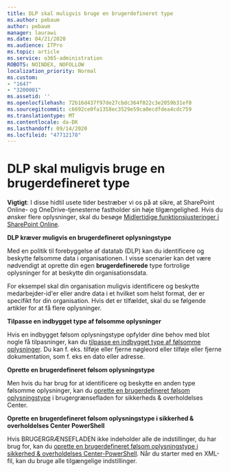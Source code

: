 ```yaml
---
title: DLP skal muligvis bruge en brugerdefineret type
ms.author: pebaum
author: pebaum
manager: laurawi
ms.date: 04/21/2020
ms.audience: ITPro
ms.topic: article
ms.service: o365-administration
ROBOTS: NOINDEX, NOFOLLOW
localization_priority: Normal
ms.custom:
- "1647"
- "3200001"
ms.assetid: ''
ms.openlocfilehash: 72b16d437f97de27cbdc364f022c3e2059b31ef0
ms.sourcegitcommit: c6692ce0fa1358ec3529e59ca0ecdfdea4cdc759
ms.translationtype: MT
ms.contentlocale: da-DK
ms.lasthandoff: 09/14/2020
ms.locfileid: "47712178"
---
```

# <a name="dlp-might-need-a-custom-type"></a>DLP skal muligvis bruge en brugerdefineret type

**Vigtigt**: I disse hidtil usete tider bestræber vi os på at sikre, at SharePoint Online- og OneDrive-tjenesterne fastholder sin høje tilgængelighed. Hvis du ønsker flere oplysninger, skal du besøge [Midlertidige funktionsjusteringer i SharePoint Online](https://aka.ms/ODSPAdjustments).

**DLP kræver muligvis en brugerdefineret oplysningstype**

Med en politik til forebyggelse af datatab (DLP) kan du identificere og beskytte følsomme data i organisationen. I visse scenarier kan det være nødvendigt at oprette din egen **brugerdefinerede** type fortrolige oplysninger for at beskytte din organisationsdata.

For eksempel skal din organisation muligvis identificere og beskytte medarbejder-id'er eller andre data i et hvilket som helst format, der er specifikt for din organisation. Hvis det er tilfældet, skal du se følgende artikler for at få flere oplysninger.
  
 **Tilpasse en indbygget type af følsomme oplysninger**
  
Hvis en indbygget følsom oplysningstype opfylder dine behov med blot nogle få tilpasninger, kan du [tilpasse en indbygget type af følsomme oplysninger](https://docs.microsoft.com/microsoft-365/compliance/customize-a-built-in-sensitive-information-type). Du kan f. eks. tilføje eller fjerne nøgleord eller tilføje eller fjerne dokumentation, som f. eks en dato eller adresse.
  
 **Oprette en brugerdefineret følsom oplysningstype**
  
Men hvis du har brug for at identificere og beskytte en anden type følsomme oplysninger, kan du [oprette en brugerdefineret følsom oplysningstype](https://docs.microsoft.com/microsoft-365/compliance/create-a-custom-sensitive-information-type) i brugergrænsefladen for sikkerheds & overholdelses Center.
  
**Oprette en brugerdefineret følsom oplysningstype i sikkerhed & overholdelses Center PowerShell**

Hvis BRUGERGRÆNSEFLADEN ikke indeholder alle de indstillinger, du har brug for, kan du [oprette en brugerdefineret følsom oplysningstype i sikkerhed & overholdelses Center-PowerShell](https://docs.microsoft.com/microsoft-365/compliance/create-a-custom-sensitive-information-type-in-scc-powershell). Når du starter med en XML-fil, kan du bruge alle tilgængelige indstillinger.

